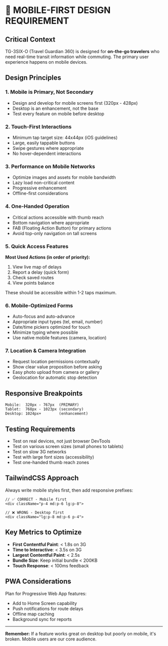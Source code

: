 # 🚨 MOBILE-FIRST DESIGN REQUIREMENT

## Critical Context
TG-3SIX-O (Travel Guardian 360) is designed for **on-the-go travelers** who need real-time transit information while commuting. The primary user experience happens on mobile devices.

## Design Principles

### 1. Mobile is Primary, Not Secondary
- Design and develop for mobile screens first (320px - 428px)
- Desktop is an enhancement, not the base
- Test every feature on mobile before desktop

### 2. Touch-First Interactions
- Minimum tap target size: 44x44px (iOS guidelines)
- Large, easily tappable buttons
- Swipe gestures where appropriate
- No hover-dependent interactions

### 3. Performance on Mobile Networks
- Optimize images and assets for mobile bandwidth
- Lazy load non-critical content
- Progressive enhancement
- Offline-first considerations

### 4. One-Handed Operation
- Critical actions accessible with thumb reach
- Bottom navigation where appropriate
- FAB (Floating Action Button) for primary actions
- Avoid top-only navigation on tall screens

### 5. Quick Access Features
**Most Used Actions (in order of priority):**
1. View live map of delays
2. Report a delay (quick form)
3. Check saved routes
4. View points balance

These should be accessible within 1-2 taps maximum.

### 6. Mobile-Optimized Forms
- Auto-focus and auto-advance
- Appropriate input types (tel, email, number)
- Date/time pickers optimized for touch
- Minimize typing where possible
- Use native mobile features (camera, location)

### 7. Location & Camera Integration
- Request location permissions contextually
- Show clear value proposition before asking
- Easy photo upload from camera or gallery
- Geolocation for automatic stop detection

## Responsive Breakpoints
```
Mobile:  320px - 767px  (PRIMARY)
Tablet:  768px - 1023px (secondary)
Desktop: 1024px+        (enhancement)
```

## Testing Requirements
- Test on real devices, not just browser DevTools
- Test on various screen sizes (small phones to tablets)
- Test on slow 3G networks
- Test with large font sizes (accessibility)
- Test one-handed thumb reach zones

## TailwindCSS Approach
Always write mobile styles first, then add responsive prefixes:

```tsx
// ✅ CORRECT - Mobile first
<div className="p-4 md:p-6 lg:p-8">

// ❌ WRONG - Desktop first
<div className="lg:p-8 md:p-6 p-4">
```

## Key Metrics to Optimize
- **First Contentful Paint**: < 1.8s on 3G
- **Time to Interactive**: < 3.5s on 3G
- **Largest Contentful Paint**: < 2.5s
- **Bundle Size**: Keep initial bundle < 200KB
- **Touch Response**: < 100ms feedback

## PWA Considerations
Plan for Progressive Web App features:
- Add to Home Screen capability
- Push notifications for route delays
- Offline map caching
- Background sync for reports

---

**Remember:** If a feature works great on desktop but poorly on mobile, it's broken. Mobile users are our core audience.
